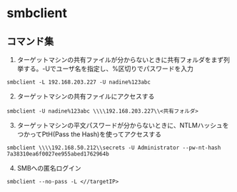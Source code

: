 # smbclient

## コマンド集

1. ターゲットマシンの共有ファイルが分からないときに共有フォルダをまず列挙する。-Uでユーザ名を指定し、%区切りでパスワードを入力
```
smbclient -L 192.168.203.227 -U nadine%123abc
```

2. ターゲットマシンの共有ファイルにアクセスする
```
smbclient -U nadine%123abc \\\\192.168.203.227\\<共有フォルダ>
```

3. ターゲットマシンの平文パスワードが分からないときに、NTLMハッシュをつかってPtH(Pass the Hash)を使ってアクセスする
```
smbclient \\\\192.168.50.212\\secrets -U Administrator --pw-nt-hash 7a38310ea6f0027ee955abed1762964b
```

4. SMBへの匿名ログイン
```
smbclient --no-pass -L <//targetIP>
```